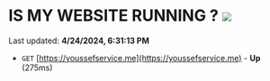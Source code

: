 # IS MY WEBSITE RUNNING ? [![](https://img.shields.io/static/v1?label=Sponsor&message=%E2%9D%A4&logo=GitHub&color=%23fe8e86)](https://github.com/sponsors/<username>)

Last updated: **4/24/2024, 6:31:13 PM**

- `GET` [https://youssefservice.me](https://youssefservice.me) - **Up** (275ms)
